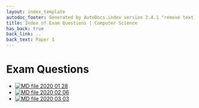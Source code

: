 ```yaml
---
layout: index_template
autodoc_footer: Generated by AutoDocs.index version 2.4.1 "remove text backlinks in index files" ⓒ Starwort, 2020
title: Index of Exam Questions | Computer Science
has_back: true
back_link: ..
back_text: Paper 1
---
```


# **Exam Questions**

- [![MD file](https://img.icons8.com/windows/512/03dac6/regular-document.png) 2020 01 28](./2020_01_28.html)
- [![MD file](https://img.icons8.com/windows/512/03dac6/regular-document.png) 2020 02 06](./2020_02_06.html)
- [![MD file](https://img.icons8.com/windows/512/03dac6/regular-document.png) 2020 03 03](./2020_03_03.html)
